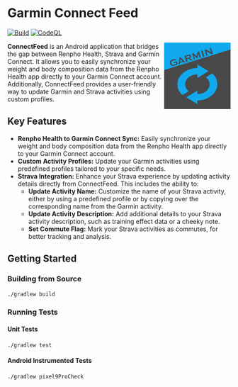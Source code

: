 # Garmin Connect Feed

[![Build](https://github.com/paufregi/GarminConnectFeed/actions/workflows/build.yaml/badge.svg)](https://github.com/paufregi/GarminConnectFeed/actions/workflows/build.yaml)
[![CodeQL](https://github.com/paufregi/GarminConnectFeed/actions/workflows/github-code-scanning/codeql/badge.svg)](https://github.com/paufregi/GarminConnectFeed/actions/workflows/github-code-scanning/codeql)

<img align="right" width="150" height="150" src="assets/logo.png" alt="logo" >

**ConnectFeed** is an Android application that bridges the gap between Renpho Health, Strava and Garmin Connect.
It allows you to easily synchronize your weight and body composition data from the Renpho Health app directly to your Garmin Connect account.
Additionally, ConnectFeed provides a user-friendly way to update Garmin and Strava activities using custom profiles.

## Key Features

*   **Renpho Health to Garmin Connect Sync:** Easily synchronize your weight and body composition data from the Renpho Health app directly to your Garmin Connect account.
*   **Custom Activity Profiles:** Update your Garmin activities using predefined profiles tailored to your specific needs.
*   **Strava Integration:** Enhance your Strava experience by updating activity details directly from ConnectFeed. This includes the ability to:
    *   **Update Activity Name:** Customize the name of your Strava activity, either by using a predefined profile or by copying over the corresponding name from the Garmin activity.
    *   **Update Activity Description:** Add additional details to your Strava activity description, such as training effect data or a cheeky note.
    *   **Set Commute Flag:** Mark your Strava activities as commutes, for better tracking and analysis.

## Getting Started

### Building from Source
```shell
./gradlew build
```

### Running Tests

#### Unit Tests
```shell
./gradlew test
```

#### Android Instrumented Tests
```
./gradlew pixel9ProCheck
```
